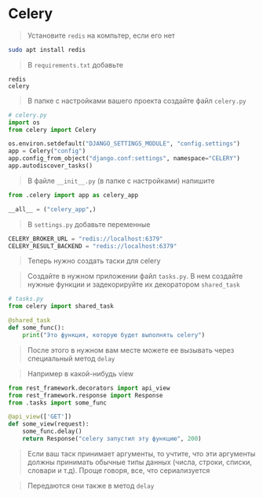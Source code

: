 # Celery

> Установите `redis` на компьтер, если его нет
```bash
sudo apt install redis
```

> В `requirements.txt` добавьте 
```
redis
celery
```

> В папке с настройками вашего проекта создайте файл `celery.py`

```py
# celery.py
import os
from celery import Celery

os.environ.setdefault("DJANGO_SETTINGS_MODULE", "config.settings")
app = Celery("config")
app.config_from_object("django.conf:settings", namespace="CELERY")
app.autodiscover_tasks()
```

> В файле `__init__.py` (в папке с настройками) напишите
```py
from .celery import app as celery_app

__all__ = ("celery_app",)
```

> В `settings.py` добавьте переменные
```py
CELERY_BROKER_URL = "redis://localhost:6379"
CELERY_RESULT_BACKEND = "redis://localhost:6379"
```

> Теперь нужно создать таски для celery

> Создайте в нужном приложении файл `tasks.py`. В нем создайте нужные функции и задекорируйте их декоратором `shared_task`
```py
# tasks.py
from celery import shared_task

@shared_task
def some_func():
    print("Это функция, которую будет выполнять celery")
```

> После этого в нужном вам месте можете ее вызывать через специальный метод `delay`

> Например в какой-нибудь view
```py
from rest_framework.decorators import api_view
from rest_framework.response import Response
from .tasks import some_func

@api_view(['GET'])
def some_view(request):
    some_func.delay()
    return Response("celery запустил эту функцию", 200)
```

> Если ваш таск принимает аргументы, то учтите, что эти аргументы должны принимать обычные типы данных (числа, строки, списки, словари и т.д). Проще говоря, все, что сериализуется

> Передаются они также в метод `delay`
